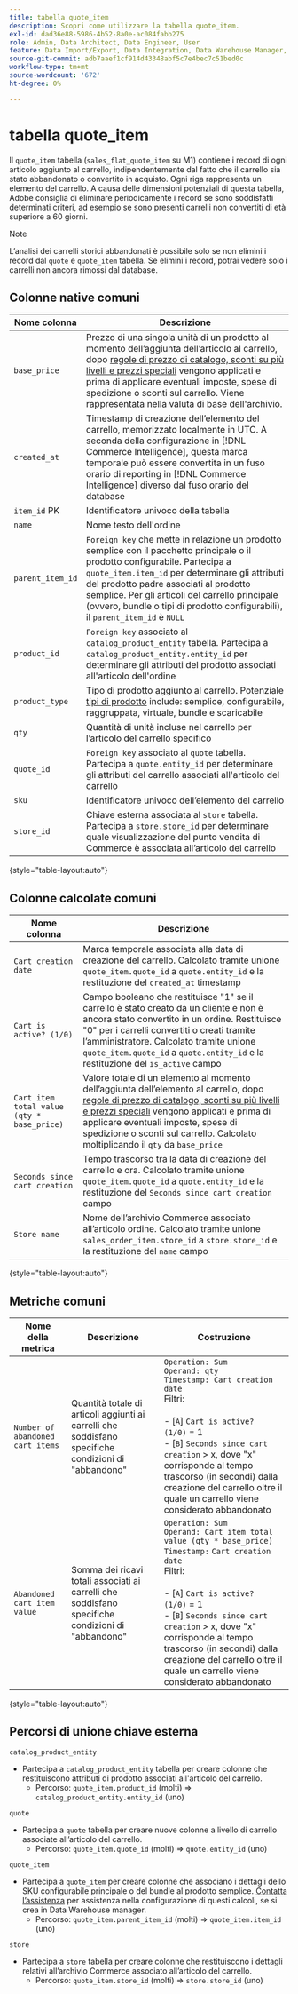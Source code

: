 ```yaml
---
title: tabella quote_item
description: Scopri come utilizzare la tabella quote_item.
exl-id: dad36e88-5986-4b52-8a0e-ac084fabb275
role: Admin, Data Architect, Data Engineer, User
feature: Data Import/Export, Data Integration, Data Warehouse Manager, Commerce Tables
source-git-commit: adb7aaef1cf914d43348abf5c7e4bec7c51bed0c
workflow-type: tm+mt
source-wordcount: '672'
ht-degree: 0%

---
```


# tabella quote_item

Il `quote_item` tabella (`sales_flat_quote_item` su M1) contiene i record di ogni articolo aggiunto al carrello, indipendentemente dal fatto che il carrello sia stato abbandonato o convertito in acquisto. Ogni riga rappresenta un elemento del carrello. A causa delle dimensioni potenziali di questa tabella, Adobe consiglia di eliminare periodicamente i record se sono soddisfatti determinati criteri, ad esempio se sono presenti carrelli non convertiti di età superiore a 60 giorni.

>[!NOTE]
>
>L’analisi dei carrelli storici abbandonati è possibile solo se non elimini i record dal `quote` e `quote_item` tabella. Se elimini i record, potrai vedere solo i carrelli non ancora rimossi dal database.

## Colonne native comuni

| **Nome colonna** | **Descrizione** |
|---|---|
| `base_price` | Prezzo di una singola unità di un prodotto al momento dell’aggiunta dell’articolo al carrello, dopo [regole di prezzo di catalogo, sconti su più livelli e prezzi speciali](https://experienceleague.adobe.com/docs/commerce-admin/catalog/products/pricing/pricing-advanced.html) vengono applicati e prima di applicare eventuali imposte, spese di spedizione o sconti sul carrello. Viene rappresentata nella valuta di base dell&#39;archivio. |
| `created_at` | Timestamp di creazione dell’elemento del carrello, memorizzato localmente in UTC. A seconda della configurazione in [!DNL Commerce Intelligence], questa marca temporale può essere convertita in un fuso orario di reporting in [!DNL Commerce Intelligence] diverso dal fuso orario del database |
| `item_id` PK | Identificatore univoco della tabella |
| `name` | Nome testo dell&#39;ordine |
| `parent_item_id` | `Foreign key` che mette in relazione un prodotto semplice con il pacchetto principale o il prodotto configurabile. Partecipa a `quote_item.item_id` per determinare gli attributi del prodotto padre associati al prodotto semplice. Per gli articoli del carrello principale (ovvero, bundle o tipi di prodotto configurabili), il `parent_item_id` è `NULL` |
| `product_id` | `Foreign key` associato al `catalog_product_entity` tabella. Partecipa a `catalog_product_entity.entity_id` per determinare gli attributi del prodotto associati all&#39;articolo dell&#39;ordine |
| `product_type` | Tipo di prodotto aggiunto al carrello. Potenziale [tipi di prodotto](https://experienceleague.adobe.com/docs/commerce-admin/catalog/products/product-create.html#product-types) include: semplice, configurabile, raggruppata, virtuale, bundle e scaricabile |
| `qty` | Quantità di unità incluse nel carrello per l’articolo del carrello specifico |
| `quote_id` | `Foreign key` associato al `quote` tabella. Partecipa a `quote.entity_id` per determinare gli attributi del carrello associati all&#39;articolo del carrello |
| `sku` | Identificatore univoco dell’elemento del carrello |
| `store_id` | Chiave esterna associata al `store` tabella. Partecipa a `store.store_id` per determinare quale visualizzazione del punto vendita di Commerce è associata all’articolo del carrello |

{style="table-layout:auto"}

## Colonne calcolate comuni

| **Nome colonna** | **Descrizione** |
|---|---|
| `Cart creation date` | Marca temporale associata alla data di creazione del carrello. Calcolato tramite unione `quote_item.quote_id` a `quote.entity_id` e la restituzione del `created_at` timestamp |
| `Cart is active? (1/0)` | Campo booleano che restituisce &quot;1&quot; se il carrello è stato creato da un cliente e non è ancora stato convertito in un ordine. Restituisce &quot;0&quot; per i carrelli convertiti o creati tramite l’amministratore. Calcolato tramite unione `quote_item.quote_id` a `quote.entity_id` e la restituzione del `is_active` campo |
| `Cart item total value (qty * base_price)` | Valore totale di un elemento al momento dell’aggiunta dell’elemento al carrello, dopo [regole di prezzo di catalogo, sconti su più livelli e prezzi speciali](https://experienceleague.adobe.com/docs/commerce-admin/catalog/products/pricing/pricing-advanced.html) vengono applicati e prima di applicare eventuali imposte, spese di spedizione o sconti sul carrello. Calcolato moltiplicando il `qty` da `base_price` |
| `Seconds since cart creation` | Tempo trascorso tra la data di creazione del carrello e ora. Calcolato tramite unione `quote_item.quote_id` a `quote.entity_id` e la restituzione del `Seconds since cart creation` campo |
| `Store name` | Nome dell’archivio Commerce associato all’articolo ordine. Calcolato tramite unione `sales_order_item.store_id` a `store.store_id` e la restituzione del `name` campo |

{style="table-layout:auto"}

## Metriche comuni

| **Nome della metrica** | **Descrizione** | **Costruzione** |
|---|---|---|
| `Number of abandoned cart items` | Quantità totale di articoli aggiunti ai carrelli che soddisfano specifiche condizioni di &quot;abbandono&quot; | `Operation: Sum`<br/>`Operand: qty`<br/>`Timestamp: Cart creation date`<br>Filtri:<br><br>- \[`A`\] `Cart is active? (1/0)` = 1<br>- \[`B`\] `Seconds since cart creation` > x, dove &quot;x&quot; corrisponde al tempo trascorso (in secondi) dalla creazione del carrello oltre il quale un carrello viene considerato abbandonato |
| `Abandoned cart item value` | Somma dei ricavi totali associati ai carrelli che soddisfano specifiche condizioni di &quot;abbandono&quot; | `Operation: Sum`<br>`Operand: Cart item total value (qty * base_price)`<br>`Timestamp:` `Cart creation date`<br>Filtri:<br><br>- \[`A`\] `Cart is active? (1/0)` = 1<br>- \[`B`\] `Seconds since cart creation` > x, dove &quot;x&quot; corrisponde al tempo trascorso (in secondi) dalla creazione del carrello oltre il quale un carrello viene considerato abbandonato |

{style="table-layout:auto"}

## Percorsi di unione chiave esterna

`catalog_product_entity`

* Partecipa a `catalog_product_entity` tabella per creare colonne che restituiscono attributi di prodotto associati all&#39;articolo del carrello.
   * Percorso: `quote_item.product_id` (molti) => `catalog_product_entity.entity_id` (uno)

`quote`

* Partecipa a `quote` tabella per creare nuove colonne a livello di carrello associate all’articolo del carrello.
   * Percorso: `quote_item.quote_id` (molti) => `quote.entity_id` (uno)

`quote_item`

* Partecipa a `quote_item` per creare colonne che associano i dettagli dello SKU configurabile principale o del bundle al prodotto semplice. [Contatta l’assistenza](https://experienceleague.adobe.com/docs/commerce-knowledge-base/kb/troubleshooting/miscellaneous/mbi-service-policies.html) per assistenza nella configurazione di questi calcoli, se si crea in Data Warehouse manager.
   * Percorso: `quote_item.parent_item_id` (molti) => `quote_item.item_id` (uno)

`store`

* Partecipa a `store` tabella per creare colonne che restituiscono i dettagli relativi all’archivio Commerce associato all’articolo del carrello.
   * Percorso: `quote_item.store_id` (molti) => `store.store_id` (uno)
